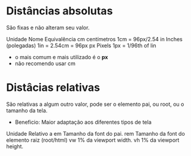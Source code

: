 # Distâncias absolutas <lemgth>

São fixas e não alteram seu valor.

Unidade    Nome               Equivalência
cm         centímetros        1cm = 96px/2.54
in         Inches (polegadas) 1in = 2.54cm = 96px
px         Pixels             1px = 1/96th of lin

* o mais comum e mais utilizado é o **px**
* não recomendo usar cm

# Distâcias relativas

São relativas a algum outro valor, pode ser o elemento pai, ou root, ou o tamanho da tela.

  * Beneficio: Maior adaptação aos diferentes tipos de tela

Unidade         Relativo a
em              Tamanho da font do pai.
rem             Tamanho da font do elemento raiz (root/html)
vw              1% da viewport width.
vh              1% da viewport height.
